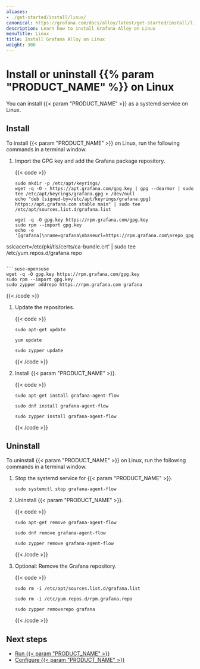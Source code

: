 ```yaml
---
aliases:
- ./get-started/install/linux/
canonical: https://grafana.com/docs/alloy/latest/get-started/install/linux/
description: Learn how to install Grafana Alloy on Linux
menuTitle: Linux
title: Install Grafana Alloy on Linux
weight: 300
---
```


# Install or uninstall {{% param "PRODUCT_NAME" %}} on Linux

You can install {{< param "PRODUCT_NAME" >}} as a systemd service on Linux.

## Install

To install {{< param "PRODUCT_NAME" >}} on Linux, run the following commands in a terminal window.

1. Import the GPG key and add the Grafana package repository.

   {{< code >}}
   ```debian-ubuntu
   sudo mkdir -p /etc/apt/keyrings/
   wget -q -O - https://apt.grafana.com/gpg.key | gpg --dearmor | sudo tee /etc/apt/keyrings/grafana.gpg > /dev/null
   echo "deb [signed-by=/etc/apt/keyrings/grafana.gpg] https://apt.grafana.com stable main" | sudo tee /etc/apt/sources.list.d/grafana.list
   ```

   ```rhel-fedora
   wget -q -O gpg.key https://rpm.grafana.com/gpg.key
   sudo rpm --import gpg.key
   echo -e '[grafana]\nname=grafana\nbaseurl=https://rpm.grafana.com\nrepo_gpgcheck=1\nenabled=1\ngpgcheck=1\ngpgkey=https://rpm.grafana.com/gpg.key\nsslverify=1
sslcacert=/etc/pki/tls/certs/ca-bundle.crt' | sudo tee /etc/yum.repos.d/grafana.repo
   ```

   ```suse-opensuse
   wget -q -O gpg.key https://rpm.grafana.com/gpg.key
   sudo rpm --import gpg.key
   sudo zypper addrepo https://rpm.grafana.com grafana
   ```
   {{< /code >}}

1. Update the repositories.

   {{< code >}}
   ```debian-ubuntu
   sudo apt-get update
   ```

   ```rhel-fedora
   yum update
   ```

   ```suse-opensuse
   sudo zypper update
   ```
   {{< /code >}}

1. Install {{< param "PRODUCT_NAME" >}}.

   {{< code >}}
   ```debian-ubuntu
   sudo apt-get install grafana-agent-flow
   ```

   ```rhel-fedora
   sudo dnf install grafana-agent-flow
   ```

   ```suse-opensuse
   sudo zypper install grafana-agent-flow
   ```
   {{< /code >}}

## Uninstall

To uninstall {{< param "PRODUCT_NAME" >}} on Linux, run the following commands in a terminal window.

1. Stop the systemd service for {{< param "PRODUCT_NAME" >}}.

   ```All-distros
   sudo systemctl stop grafana-agent-flow
   ```

1. Uninstall {{< param "PRODUCT_NAME" >}}.

   {{< code >}}
   ```debian-ubuntu
   sudo apt-get remove grafana-agent-flow
   ```

   ```rhel-fedora
   sudo dnf remove grafana-agent-flow
   ```

   ```suse-opensuse
   sudo zypper remove grafana-agent-flow
   ```
   {{< /code >}}

1. Optional: Remove the Grafana repository.

   {{< code >}}
   ```debian-ubuntu
   sudo rm -i /etc/apt/sources.list.d/grafana.list
   ```

   ```rhel-fedora
   sudo rm -i /etc/yum.repos.d/rpm.grafana.repo
   ```

   ```suse-opensuse
   sudo zypper removerepo grafana
   ```
   {{< /code >}}

## Next steps

- [Run {{< param "PRODUCT_NAME" >}}][Run]
- [Configure {{< param "PRODUCT_NAME" >}}][Configure]

[Run]: ../../run/linux/
[Configure]: ../../../tasks/configure/configure-linux/
